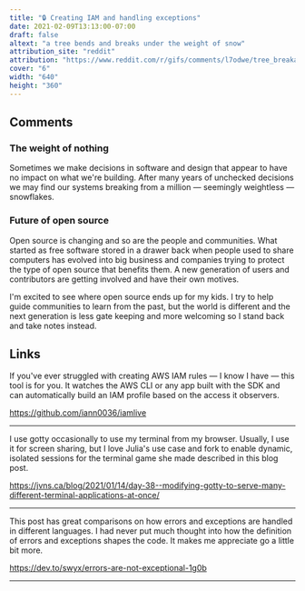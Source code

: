 ```yaml
---
title: "🔒 Creating IAM and handling exceptions"
date: 2021-02-09T13:13:00-07:00
draft: false
altext: "a tree bends and breaks under the weight of snow"
attribution_site: "reddit"
attribution: "https://www.reddit.com/r/gifs/comments/l7odwe/tree_breakage_under_snow_load/"
cover: "6"
width: "640"
height: "360"
---
```


## Comments

### The weight of nothing

Sometimes we make decisions in software and design that appear to have no impact on what we're building.
After many years of unchecked decisions we may find our systems breaking from a million — seemingly weightless — snowflakes.

### Future of open source

Open source is changing and so are the people and communities.
What started as free software stored in a drawer back when people used to share computers has evolved into big business and companies trying to protect the type of open source that benefits them.
A new generation of users and contributors are getting involved and have their own motives.

I'm excited to see where open source ends up for my kids.
I try to help guide communities to learn from the past, but the world is different and the next generation is less gate keeping and more welcoming so I stand back and take notes instead.

## Links

If you've ever struggled with creating AWS IAM rules — I know I have — this tool is for you.
It watches the AWS CLI or any app built with the SDK and can automatically build an IAM profile based on the access it observers.

https://github.com/iann0036/iamlive

---

I use gotty occasionally to use my terminal from my browser.
Usually, I use it for screen sharing, but I love Julia's use case and fork to enable dynamic, isolated sessions for the terminal game she made described in this blog post.

https://jvns.ca/blog/2021/01/14/day-38--modifying-gotty-to-serve-many-different-terminal-applications-at-once/

---

This post has great comparisons on how errors and exceptions are handled in different languages.
I had never put much thought into how the definition of errors and exceptions shapes the code.
It makes me appreciate go a little bit more.

https://dev.to/swyx/errors-are-not-exceptional-1g0b

---